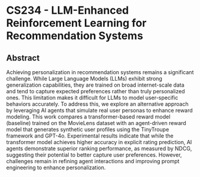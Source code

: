 # CS234 - LLM-Enhanced Reinforcement Learning for Recommendation Systems

## Abstract
Achieving personalization in recommendation systems remains a significant challenge. While Large Language Models (LLMs) exhibit strong generalization capabilities, they are trained on broad internet-scale data and tend to capture expected preferences rather than truly personalized ones. This limitation makes it difficult for LLMs to model user-specific behaviors accurately. To address this, we explore an alternative approach by leveraging AI agents that simulate real user personas to enhance reward modeling. This work compares a transformer-based reward model (baseline) trained on the MovieLens dataset with an agent-driven reward model that generates synthetic user profiles using the TinyTroupe framework and GPT-4o. Experimental results indicate that while the transformer model achieves higher accuracy in explicit rating prediction, AI agents demonstrate superior ranking performance, as measured by NDCG, suggesting their potential to better capture user preferences. However, challenges remain in refining agent interactions and improving prompt engineering to enhance personalization.
